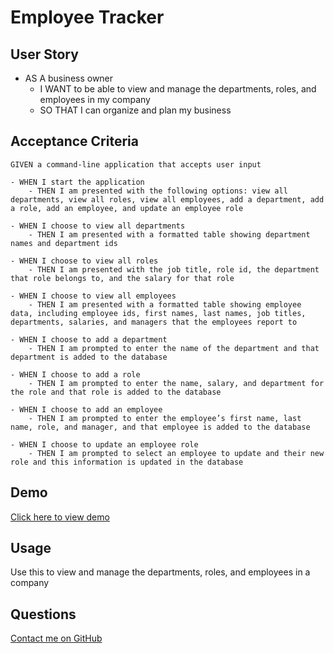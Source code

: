 # Employee Tracker

## User Story
- AS A business owner
    - I WANT to be able to view and manage the departments, roles, and employees in my company
    - SO THAT I can organize and plan my business

## Acceptance Criteria

```
GIVEN a command-line application that accepts user input

- WHEN I start the application
    - THEN I am presented with the following options: view all departments, view all roles, view all employees, add a department, add a role, add an employee, and update an employee role

- WHEN I choose to view all departments
    - THEN I am presented with a formatted table showing department names and department ids

- WHEN I choose to view all roles
    - THEN I am presented with the job title, role id, the department that role belongs to, and the salary for that role

- WHEN I choose to view all employees
    - THEN I am presented with a formatted table showing employee data, including employee ids, first names, last names, job titles, departments, salaries, and managers that the employees report to

- WHEN I choose to add a department
    - THEN I am prompted to enter the name of the department and that department is added to the database

- WHEN I choose to add a role
    - THEN I am prompted to enter the name, salary, and department for the role and that role is added to the database

- WHEN I choose to add an employee
    - THEN I am prompted to enter the employee’s first name, last name, role, and manager, and that employee is added to the database

- WHEN I choose to update an employee role
    - THEN I am prompted to select an employee to update and their new role and this information is updated in the database

```
## Demo
[Click here to view demo](https://drive.google.com/file/d/1jn4Z8pgjKuGMVVoHGqs-LfamOe_Ig-_O/view?usp=sharing) 

## Usage

Use this to view and manage the departments, roles, and employees in a company

## Questions 

[Contact me on GitHub](https://github.com/lsieck519)
